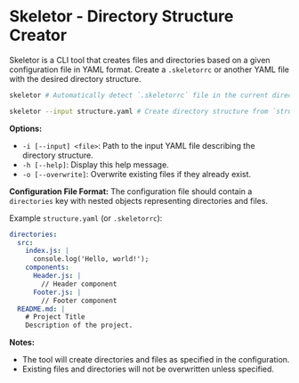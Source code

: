 # Skeletor - Directory Structure Creator
Skeletor is a CLI tool that creates files and directories based on a given configuration file in YAML format.
Create a `.skeletorrc` or another YAML file with the desired directory structure.

``` bash
skeletor # Automatically detect `.skeletorrc` file in the current directory:
```
``` bash
skeletor --input structure.yaml # Create directory structure from `structure.yaml` file:
```

**Options:**
- `-i [--input] <file>`: Path to the input YAML file describing the directory structure.
- `-h [--help]`: Display this help message.
- `-o [--overwrite]`: Overwrite existing files if they already exist.


**Configuration File Format:**
The configuration file should contain a `directories` key with nested objects representing directories and files.

Example `structure.yaml` (or `.skeletorrc`):

```yaml
directories:
  src:
    index.js: |
      console.log('Hello, world!');
    components:
      Header.js: |
        // Header component
      Footer.js: |
        // Footer component
  README.md: |
    # Project Title
    Description of the project.
```
**Notes:**
- The tool will create directories and files as specified in the configuration.
- Existing files and directories will not be overwritten unless specified.